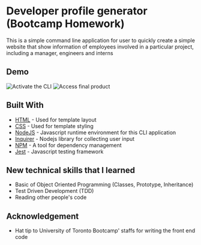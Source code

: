 # Developer profile generator (Bootcamp Homework)

This is a simple command line application for user to quickly create a simple website that show information of employees involved in a particular project, including a manager, engineers and interns 

## Demo

![Activate the CLI](./demo/start-app.gif)
![Access final product](./demo/final-product.gif)

## Built With

* [HTML](https://developer.mozilla.org/en-US/docs/Web/HTML) - Used for template layout
* [CSS](https://www.w3.org/Style/CSS/Overview.en.html) - Used for template styling
* [NodeJS](https://nodejs.org/en/) - Javascript runtime environment for this CLI application
* [Inquirer](https://www.npmjs.com/package/inquirer) - Nodejs library for collecting user input
* [NPM](https://www.npmjs.com/) - A tool for dependency management 
* [Jest](https://jestjs.io/) - Javascript testing framework

## New technical skills that I learned

* Basic of Object Oriented Programming (Classes, Prototype, Inheritance)
* Test Driven Development (TDD)
* Reading other people's code

## Acknowledgement

* Hat tip to University of Toronto Bootcamp' staffs for writing the front end code
